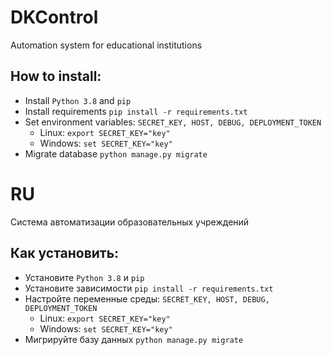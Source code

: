# DKControl
Automation system for educational institutions
## How to install:  
- Install `Python 3.8` and `pip`
- Install requirements `pip install -r requirements.txt`
- Set  environment variables: `SECRET_KEY, HOST, DEBUG, DEPLOYMENT_TOKEN`
    - Linux: `export SECRET_KEY="key"`
    - Windows: `set SECRET_KEY="key"`
- Migrate database `python manage.py migrate`

# RU
Система автоматизации образовательных учреждений
## Как установить:  
- Установите `Python 3.8` и `pip`
- Установите зависимости `pip install -r requirements.txt`
- Настройте  переменные среды: `SECRET_KEY, HOST, DEBUG, DEPLOYMENT_TOKEN`
    - Linux: `export SECRET_KEY="key"`
    - Windows: `set SECRET_KEY="key"`
- Мигрируйте базу данных `python manage.py migrate`
